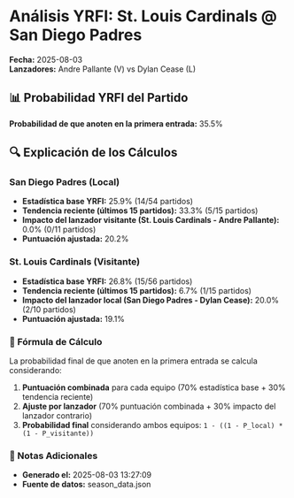 # Análisis YRFI: St. Louis Cardinals @ San Diego Padres

**Fecha:** 2025-08-03  
**Lanzadores:** Andre Pallante (V) vs Dylan Cease (L)

## 📊 Probabilidad YRFI del Partido

**Probabilidad de que anoten en la primera entrada:** 35.5%

## 🔍 Explicación de los Cálculos

### San Diego Padres (Local)
- **Estadística base YRFI:** 25.9% (14/54 partidos)
- **Tendencia reciente (últimos 15 partidos):** 33.3% (5/15 partidos)
- **Impacto del lanzador visitante (St. Louis Cardinals - Andre Pallante):** 0.0% (0/11 partidos)
- **Puntuación ajustada:** 20.2%

### St. Louis Cardinals (Visitante)
- **Estadística base YRFI:** 26.8% (15/56 partidos)
- **Tendencia reciente (últimos 15 partidos):** 6.7% (1/15 partidos)
- **Impacto del lanzador local (San Diego Padres - Dylan Cease):** 20.0% (2/10 partidos)
- **Puntuación ajustada:** 19.1%

### 📝 Fórmula de Cálculo

La probabilidad final de que anoten en la primera entrada se calcula considerando:
1. **Puntuación combinada** para cada equipo (70% estadística base + 30% tendencia reciente)
2. **Ajuste por lanzador** (70% puntuación combinada + 30% impacto del lanzador contrario)
3. **Probabilidad final** considerando ambos equipos: `1 - ((1 - P_local) * (1 - P_visitante))`

### 📌 Notas Adicionales

- **Generado el:** 2025-08-03 13:27:09
- **Fuente de datos:** season_data.json
